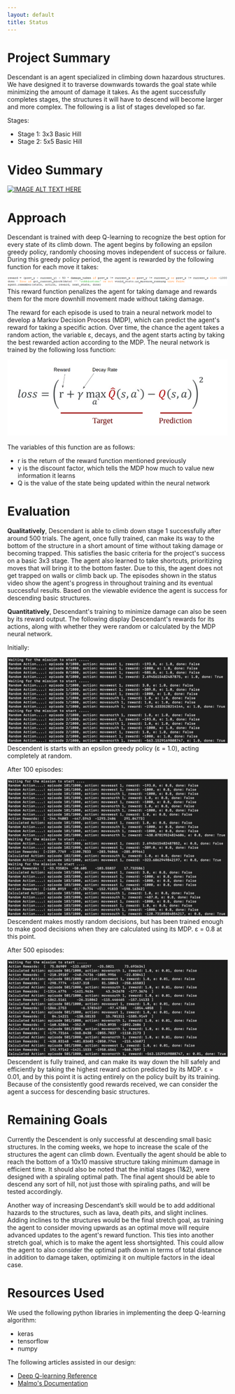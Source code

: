 ```yaml
---
layout: default
title: Status
---
```


# Project Summary
Descendant is an agent specialized in climbing down hazardous structures. We have designed it to traverse downwards towards the goal state while minimizing the amount of damage it takes. As the agent successfully completes stages, the structures it will have to descend will become larger and more complex. The following is a list of stages developed so far.

Stages:
  - Stage 1: 3x3 Basic Hill
  - Stage 2: 5x5 Basic Hill

# Video Summary

[![IMAGE ALT TEXT HERE](http://img.youtube.com/vi/grTlyizTJ4M/0.jpg)](http://www.youtube.com/watch?v=grTlyizTJ4M)

# Approach
Descendant is trained with deep Q-learning to recognize the best option for every state of its climb down. The agent begins by following an epsilon greedy policy, randomly choosing moves independent of success or failure. During this greedy policy period, the agent is rewarded by the following function for each move it takes: 

<img src="images/status_reward_code.PNG">
This reward function penalizes the agent for taking damage and rewards them for the more downhill movement made without taking damage.

The reward for each episode is used to train a neural network model to develop a Markov Decision Process (MDP), which can predict the agent's reward for taking a specific action. Over time, the chance the agent takes a random action, the variable ε, decays, and the agent starts acting by taking the best rewarded action according to the MDP. The neural network is trained by the following loss function:

<img src="images/formula.PNG">

The variables of this function are as follows:
 - r is the return of the reward function mentioned previously
 - γ is the discount factor, which tells the MDP how much to value new information it learns
 - Q is the value of the state being updated within the neural network

# Evaluation

**Qualitatively**, Descendant is able to climb down stage 1 successfully after around 500 trials. The agent, once fully trained, can make its way to the bottom of the structure in a short amount of time without taking damage or becoming trapped. This satisfies the basic criteria for the project's success on a basic 3x3 stage. The agent also learned to take shortcuts, prioritizing moves that will bring it to the bottom faster. Due to this, the agent does not get trapped on walls or climb back up. The episodes shown in the status video show the agent's progress in throughout training and its eventual successful results. Based on the viewable evidence the agent is success for descending basic structures.

**Quantitatively**, Descendant's training to minimize damage can also be seen by its reward output. The following display Descendant's rewards for its actions, along with whether they were random or calculated by the MDP neural network. 

Initially:

<img src="images/model_inital.png">
Descendent is starts with an epsilon greedy policy (ε = 1.0), acting completely at random. 

After 100 episodes:

<img src="images/model_100.png">
Descendent makes mostly random decisions, but has been trained enough to make good decisions when they are calculated using its MDP. ε = 0.8 at this point.

After 500 episodes:

<img src="images/model_500.png">
Descendent is fully trained, and can make its way down the hill safely and efficiently by taking the highest reward action predicted by its MDP. ε = 0.01, and by this point it is acting entirely on the policy built by its training. Because of the consistently good rewards received, we can consider the agent a success for descending basic structures.

# Remaining Goals

Currently the Descendent is only successful at descending small basic structures. In the coming weeks, we hope to increase the scale of the structures the agent can climb down. Eventually the agent should be able to reach the bottom of a 10x10 massive structure taking minimum damage in efficient time. It should also be noted that the initial stages (1&2), were designed with a spiraling optimal path. The final agent should be able to descend any sort of hill, not just those with spiraling paths, and will be tested accordingly. 

Another way of increasing Descendant’s skill would be to add additional hazards to the structures, such as lava, death pits, and slight inclines. Adding inclines to the structures would be the final stretch goal, as training the agent to consider moving upwards as an optimal move will require advanced updates to the agent's reward function. This ties into another stretch goal, which is to make the agent less shortsighted. This could allow the agent to also consider the optimal path down in terms of total distance in addition to damage taken, optimizing it on multiple factors in the ideal case.

# Resources Used
We used the following python libraries in implementing the deep Q-learning algorithm: 
  - keras
  - tensorflow 
  - numpy
  
The following articles assisted in our design: 
  - [Deep Q-learning Reference](https://keon.io/deep-q-learning/?fbclid=IwAR2WyQjJg7nFgQeF_p72_Bt8FSkGCc4ZhJqcRipT2cmnb6MtbYu-mA7bTT0)
  - [Malmo's Documentation](http://microsoft.github.io/malmo/0.30.0/Documentation/index.html)
